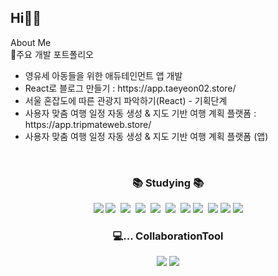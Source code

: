 Hi👩‍💻
---
<summary>About Me</summary>
    🚀주요 개발 포트폴리오 <br>
        <ul>
            <li>영유세 아동들을 위한 애듀테인먼트 앱 개발</li>
            <li>React로 블로그 만들기 : https://app.taeyeon02.store/</li>
            <li>서울 혼잡도에 따른 관광지 파악하기(React) - 기획단계</li>
            <li>사용자 맞춤 여행 일정 자동 생성 & 지도 기반 여행 계획 플랫폼 : https://app.tripmateweb.store/ </li>
            <li>사용자 맞춤 여행 일정 자동 생성 & 지도 기반 여행 계획 플랫폼 (앱)</li>
        </ul>
<br>

<h3 align="center">📚 Studying 📚</h3>
<div align="center">
    <img src="https://img.shields.io/badge/java-007396?style=for-the-badge&logo=OpenJDK&logoColor=white">
     <img src="https://img.shields.io/badge/html5-E34F26?style=for-the-badge&logo=html5&logoColor=white" />&nbsp
    <img src="https://img.shields.io/badge/css-663399?style=for-the-badge&logo=css&logoColor=white" />&nbsp  
     <img src="https://img.shields.io/badge/javascript-F7DF1E?style=for-the-badge&logo=javascript&logoColor=white" />&nbsp
  <img src="https://img.shields.io/badge/spring-288C28.svg?style=for-the-badge&logo=spring&logoColor=white" />&nbsp
     <img src="https://img.shields.io/badge/springboot-6DB33F?style=for-the-badge&logo=springboot&logoColor=white">&nbsp
  <img src="https://img.shields.io/badge/react-20232a.svg?style=for-the-badge&logo=react&logoColor=61DAFB" />
   <img src="https://img.shields.io/badge/dbeaver-382923.svg?style=for-the-badge&logo=dbeaver&logoColor=white" />&nbsp
    <img src="https://img.shields.io/badge/React Native-61DAFB?style=for-the-badge&logo=React&logoColor=black"/>
    <img src="https://img.shields.io/badge/MySQL-4479A1?style=for-the-badge&logo=MySQL&logoColor=white">
     <img src="https://img.shields.io/badge/CreateReactApp-09D3AC?style=for-the-badge&logo=createReactApp&logoColor=white">
   
</div>
<h3 align="center">💻... CollaborationTool</h3>
<div align="center">
    <img src ="https://img.shields.io/badge/GitHub-181717.svg?&style=for-the-badge&logo=GitHub&logoColor=white"/>
    <img src="https://img.shields.io/badge/Git-F05032?style=for-the-badge&logo=git&logoColor=white"/>
</div>
<br>
